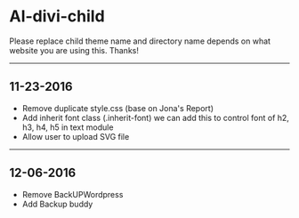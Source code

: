 # AI-divi-child

Please replace child theme name and directory name depends on what website you are using this. Thanks!

----------
11-23-2016
----------

- Remove duplicate style.css (base on Jona's Report)
- Add inherit font class (.inherit-font) we can add this to control font of h2, h3, h4, h5 in text module
- Allow user to upload SVG file


----------
12-06-2016
----------

- Remove BackUPWordpress
- Add Backup buddy